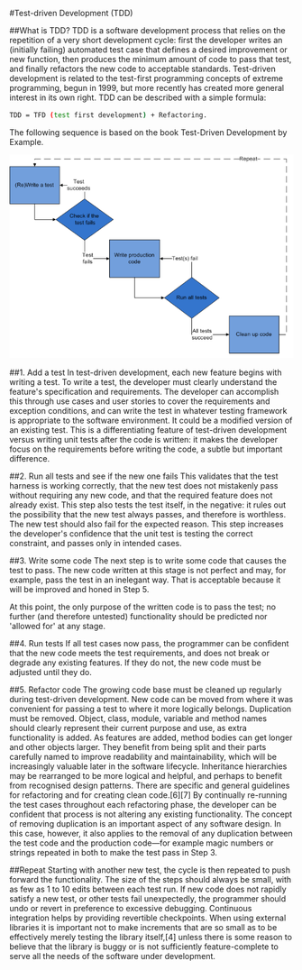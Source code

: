 #Test-driven Development (TDD)

##What is TDD?
TDD is a software development process that relies on the repetition of a very short development cycle: first the developer writes an (initially failing) automated test case that defines a desired improvement or new function, then produces the minimum amount of code to pass that test, and finally refactors the new code to acceptable standards.
Test-driven development is related to the test-first programming concepts of extreme programming, begun in 1999, but more recently has created more general interest in its own right.
TDD can be described with a simple formula:

```sh
TDD = TFD (test first development) + Refactoring.
```

The following sequence is based on the book Test-Driven Development by Example.

![Images](TDD.png)

##1. Add a test
In test-driven development, each new feature begins with writing a test. To write a test, the developer must clearly understand the feature's specification and requirements. The developer can accomplish this through use cases and user stories to cover the requirements and exception conditions, and can write the test in whatever testing framework is appropriate to the software environment. It could be a modified version of an existing test. This is a differentiating feature of test-driven development versus writing unit tests after the code is written: it makes the developer focus on the requirements before writing the code, a subtle but important difference.

##2. Run all tests and see if the new one fails
This validates that the test harness is working correctly, that the new test does not mistakenly pass without requiring any new code, and that the required feature does not already exist. This step also tests the test itself, in the negative: it rules out the possibility that the new test always passes, and therefore is worthless. The new test should also fail for the expected reason. This step increases the developer's confidence that the unit test is testing the correct constraint, and passes only in intended cases.

##3. Write some code
The next step is to write some code that causes the test to pass. The new code written at this stage is not perfect and may, for example, pass the test in an inelegant way. That is acceptable because it will be improved and honed in Step 5.

At this point, the only purpose of the written code is to pass the test; no further (and therefore untested) functionality should be predicted nor 'allowed for' at any stage.

##4. Run tests
If all test cases now pass, the programmer can be confident that the new code meets the test requirements, and does not break or degrade any existing features. If they do not, the new code must be adjusted until they do.

##5. Refactor code
The growing code base must be cleaned up regularly during test-driven development. New code can be moved from where it was convenient for passing a test to where it more logically belongs. Duplication must be removed. Object, class, module, variable and method names should clearly represent their current purpose and use, as extra functionality is added. As features are added, method bodies can get longer and other objects larger. They benefit from being split and their parts carefully named to improve readability and maintainability, which will be increasingly valuable later in the software lifecycle. Inheritance hierarchies may be rearranged to be more logical and helpful, and perhaps to benefit from recognised design patterns. There are specific and general guidelines for refactoring and for creating clean code.[6][7] By continually re-running the test cases throughout each refactoring phase, the developer can be confident that process is not altering any existing functionality.
The concept of removing duplication is an important aspect of any software design. In this case, however, it also applies to the removal of any duplication between the test code and the production code—for example magic numbers or strings repeated in both to make the test pass in Step 3.

##Repeat
Starting with another new test, the cycle is then repeated to push forward the functionality. The size of the steps should always be small, with as few as 1 to 10 edits between each test run. If new code does not rapidly satisfy a new test, or other tests fail unexpectedly, the programmer should undo or revert in preference to excessive debugging. Continuous integration helps by providing revertible checkpoints. When using external libraries it is important not to make increments that are so small as to be effectively merely testing the library itself,[4] unless there is some reason to believe that the library is buggy or is not sufficiently feature-complete to serve all the needs of the software under development.